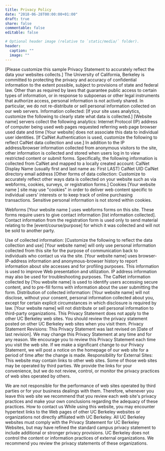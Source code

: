 ```yaml
---
title: Privacy Policy
date: "2018-06-28T00:00:00+01:00"
draft: true
share: false
commentable: false
editable: false

# Optional header image (relative to `static/media/` folder).
header:
  caption: ""
  image: ""
---
```


[Please customize this sample Privacy Statement to accurately reflect the data your websites collects.]
The University of California, Berkeley is committed to protecting the privacy and accuracy of confidential information to the extent possible, subject to provisions of state and federal law. Other than as required by laws that guarantee public access to certain types of information, or in response to subpoenas or other legal instruments that authorize access, personal information is not actively shared. In particular, we do not re-distribute or sell personal information collected on our web servers.
Information collected: 
[If your site uses analytics, customize the following to clearly state what data is collected.]
[Website name] servers collect the following analytics: 
Internet Protocol (IP) address of computer being used 
web pages requested 
referring web page 
browser used 
date and time
[Your website] does not associate this data to individual user identities.
[If CalNet Authentication is used, customize the following  to reflect CalNet data collection and use.]
In addition to the IP address/browser information collected from anonymous visitors to the site, other information is collected and stored when users log in to view restricted content or submit forms. Specifically, the following information is collected from CalNet and mapped to a locally created account:
CalNet Display Name (usually first and last name as: First LAST)
CalNet UID
CalNet directory email address
[Other forms of data collection: Customize to accurately reflect other ways data is collected on your website such as  via webforms, cookies, surveys, or registration forms.]
Cookies
[Your website name ] site may use "cookies" in order to deliver web content specific to individual users' interests or to keep track of online purchasing transactions. Sensitive personal information is not stored within cookies.


Webforms
[Your website name ] uses webforms forms on this site. These forms require users to give contact information [list information collected]. Contact information from the registration form is used only to send material relating to the [event/course/purpose] for which it was collected and will not be sold to another party. 


Use of collected information:
[Customize the following  to reflect the data collection and use]
[Your website name] will only use personal information collected from this site for the purpose of communication back to individuals who contact us via the site.
[Your website name] uses browser-IP-address information and anonymous-browser history to report information about site accesses and for profiling purposes. This information is used to improve Web presentation and utilization. IP address information may also be used for troubleshooting purposes.
The CalNet information collected by [You website name] is used to identify users accessing secure content, and to pre-fill forms with information about the user submitting the form.
Distribution of collected information:
[Your website name] will not disclose, without your consent, personal information collected about you, except for certain explicit circumstances in which disclosure is required by law.
[Your website name] will not distribute or sell personal information to third-party organizations.
This Privacy Statement does not apply to the other UC Berkeley web sites. You should review the privacy statement posted on other UC Berkeley web sites when you visit them. 
Privacy Statement Revisions:
This Privacy Statement was last revised on [Date of last revision]. We may change this Privacy Statement at any time and for any reason. We encourage you to review this Privacy Statement each time you visit the web site.
If we make a significant change to our Privacy Statement, we will post a notice on the homepage of our web site for a period of time after the change is made. 
Responsibility for External Sites:
This website may contain links to other web sites. Some of those web sites may be operated by third parties. We provide the links for your convenience, but we do not review, control, or monitor the privacy practices of web sites operated by others. 

We are not responsible for the performance of web sites operated by third parties or for your business dealings with them. Therefore, whenever you leave this web site we recommend that you review each web site's privacy practices and make your own conclusions regarding the adequacy of these practices.
How to contact us
While using this website, you may encounter hypertext links to the Web pages of other UC Berkeley websites or organizations not directly affiliated with UC Berkeley. All UC Berkeley websites must comply with the Privacy Statement for UC Berkeley Websites, but may have refined the standard campus privacy statement to include additional or stronger privacy provisions. UC Berkeley does not control the content or information practices of external organizations.  We recommend you review the privacy statements of these organizations.

